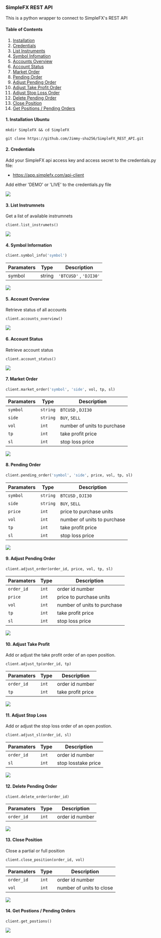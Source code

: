 ### SimpleFX REST API

This is a python wrapper to connect to SimpleFX's REST API

#### Table of Contents

1. [Installation](#installation)
2. [Credentials](#credentials)
3. [List Instruments](#list_instruments)
4. [Symbol Infomation](#symbol_info)
5. [Accounts Overview](#accounts_overview)
6. [Account Status](#account_status)
7. [Market Order](#market_order)
8. [Pending Order](#pending_order)
9. [Adjust Pending Order](#adjust_pending_order)
10. [Adjust Take Profit Order](#adjust_take_profit_order)
11. [Adjust Stop Loss Order](#adjust_stop_loss_order)
12. [Delete Pending Order](#delete_pending_order)
13. [Close Position](#close_position)
14. [Get Positions / Pending Orders](#get_positions_pending_orders)

<a name="installation"/>

#### 1. Installation Ubuntu

```shell
mkdir SimpleFX && cd SimpleFX

git clone https://github.com/Jimmy-sha256/SimpleFX_REST_API.git 
```

<a name="credentials"/>

#### 2. Credentials

Add your SimpleFX api access key and access secret to the credentials.py file:
* https://app.simplefx.com/api-client

Add either 'DEMO' or 'LIVE' to the credentials.py file

![](images/credentials.png)

<a name="list_instruments"/>

#### 3. List Instrumnets

Get a list of available instrumnets

```python
client.list_instrumets()
```

![](images/list_instruments.png)

<a name="symbol_info"/>

#### 4. Symbol Information

```python
client.symbol_info('symbol')
```

| Paramaters | Type     | Description        |
|------------|----------|--------------------|
| symbol   | string | `'BTCUSD'` , `'DJI30'` |

![](images/symbol_info.png)

<a name="accounts_overview"/>

#### 5. Account Overview

Retrieve status of all accounts

```python
client.accounts_overview()
```

![](images/accounts_overview.png)

<a name="account_status"/>

#### 6. Account Status

Retrieve account status

```python
client.account_status()
```

![](images/account_status.png)

<a name="market_order"/>

#### 7. Market Order

```python
client.market_order('symbol', 'side', vol, tp, sl)
```

| Paramaters | Type     | Description        |
|------------|----------|--------------------|
| `symbol`   | `string` | `BTCUSD` , `DJI30` |
| `side`     | `string` | `BUY`, `SELL`      |
| `vol` | `int` | number of units to purchase |
| `tp` | `int` | take profit price |
| `sl` | `int` | stop loss price |

![](images/market_order.png)

<a name="pending_order"/>

#### 8. Pending Order

```python
client.pending_order('symbol', 'side', price, vol, tp, sl)
```

| Paramaters | Type     | Description                 |
|------------|----------|-----------------------------|
| `symbol`   | `string` | `BTCUSD` , `DJI30`          |
| `side`     | `string` | `BUY`, `SELL`               |
| `price`    | `int`    | price to purchase units     |
| `vol`      | `int`    | number of units to purchase |
| `tp`       | `int`    | take profit price           |
| `sl`       | `int`    | stop loss price             |

![](images/pending_order.png)

<a name="adjust_pending_order"/>

#### 9. Adjust Pending Order

```python
client.adjust_order(order_id, price, vol, tp, sl)
```

| Paramaters | Type  | Description                 |
|------------|-------|-----------------------------|
| `order_id` | `int` | order id number             |
| `price`    | `int` | price to purchase units     |
| `vol`      | `int` | number of units to purchase |
| `tp`       | `int` | take profit price           |
| `sl`       | `int` | stop loss price             |

![](images/adjust_order.png)

<a name="adjust_take_profit_order"/>

#### 10. Adjust Take Profit 

Add or adjust the take profit order of an open position.

```python
client.adjust_tp(order_id, tp)
```

| Paramaters | Type  | Description       |
|------------|-------|-------------------|
| `order_id` | `int` | order id number   |
| `tp`       | `int` | take profit price |

![](images/adjust_tp.png)

<a name="adjust_stop_loss_order"/>

#### 11. Adjust Stop Loss

Add or adjust the stop loss order of an open postion.

```python
client.adjust_sl(order_id, sl)
```

| Paramaters | Type  | Description       |
|------------|-------|-------------------|
| `order_id` | `int` | order id number   |
| `sl`       | `int` | stop losstake price |

![](images/adjust_sl.png)

<a name="delete_pending_order"/>

#### 12. Delete Pending Order

```python
client.delete_order(order_id)
```

| Paramaters | Type  | Description       |
|------------|-------|-------------------|
| `order_id` | `int` | order id number   |

![](images/delete_order.png)

<a name="close_postion"/>

#### 13. Close Position

Close a partial or full position

```python
client.close_position(order_id, vol)
```

| Paramaters | Type  | Description              |
|------------|-------|--------------------------|
| `order_id` | `int` | order id number          |
| `vol`      | `int` | number of units to close |

![](images/close_position.png)

<a name="get_postions"/>

#### 14. Get Postions / Pending Orders

```python
client.get_postions()
```

![](images/get_postions.png)

